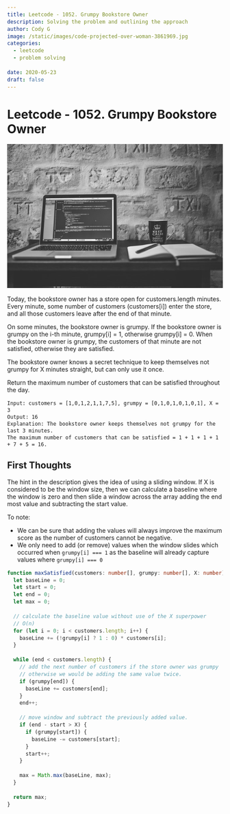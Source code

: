 ```yaml
---
title: Leetcode - 1052. Grumpy Bookstore Owner
description: Solving the problem and outlining the approach
author: Cody G
image: /static/images/code-projected-over-woman-3861969.jpg
categories:
  - leetcode
  - problem solving

date: 2020-05-23
draft: false
---
```


# Leetcode - 1052. Grumpy Bookstore Owner

![grayscale photo of computer laptop near white notebook](/static/images/grayscale-photo-of-computer-laptop-near-white-notebook-and-169573.jpg)

Today, the bookstore owner has a store open for customers.length minutes. Every minute, some number of customers (customers[i]) enter the store, and all those customers leave after the end of that minute.

On some minutes, the bookstore owner is grumpy. If the bookstore owner is grumpy on the i-th minute, grumpy[i] = 1, otherwise grumpy[i] = 0. When the bookstore owner is grumpy, the customers of that minute are not satisfied, otherwise they are satisfied.

The bookstore owner knows a secret technique to keep themselves not grumpy for X minutes straight, but can only use it once.

Return the maximum number of customers that can be satisfied throughout the day.

```
Input: customers = [1,0,1,2,1,1,7,5], grumpy = [0,1,0,1,0,1,0,1], X = 3
Output: 16
Explanation: The bookstore owner keeps themselves not grumpy for the last 3 minutes.
The maximum number of customers that can be satisfied = 1 + 1 + 1 + 1 + 7 + 5 = 16.
```

## First Thoughts

The hint in the description gives the idea of using a sliding window.
If X is considered to be the window size, then we can calculate a baseline where the window is zero and then slide a window across the array adding the end most value and subtracting the start value.

To note:

- We can be sure that adding the values will always improve the maximum score as the number of customers cannot be negative.
- We only need to add (or remove) values when the window slides which occurred when `grumpy[i] === 1` as the baseline will already capture values where `grumpy[i] === 0`

```typescript
function maxSatisfied(customers: number[], grumpy: number[], X: number) {
  let baseLine = 0;
  let start = 0;
  let end = 0;
  let max = 0;

  // calculate the baseline value without use of the X superpower
  // O(n)
  for (let i = 0; i < customers.length; i++) {
    baseLine += (!grumpy[i] ? 1 : 0) * customers[i];
  }

  while (end < customers.length) {
    // add the next number of customers if the store owner was grumpy
    // otherwise we would be adding the same value twice.
    if (grumpy[end]) {
      baseLine += customers[end];
    }
    end++;

    // move window and subtract the previously added value.
    if (end - start > X) {
      if (grumpy[start]) {
        baseLine -= customers[start];
      }
      start++;
    }

    max = Math.max(baseLine, max);
  }

  return max;
}
```
